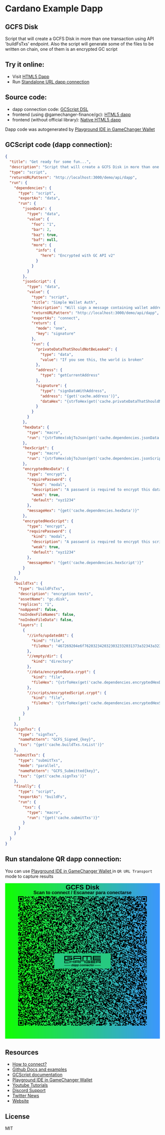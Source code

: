 
# Cardano Example Dapp

## **GCFS Disk**

Script that will create a GCFS Disk in more than one transaction using API 'buildFsTxs' endpoint. Also the script will generate some of the files to be written on chain, one of them is an encrypted GC script


## Try it online: 

-  Visit [HTML5 Dapp](https://gamechangerfinance.github.io/gamechanger.wallet/examples/GCFS%20Disk.html)
-  Run [Standalone URL dapp connection](https://beta-wallet.gamechanger.finance/api/2/run/1-H4sIAAAAAAAAA7VW34_aOBD-V6y80EqIsMDt6njj2m67p1W1Knvah6qqTDwhLo6d2s5CivjfO5M4IQvd9qE9pJBkPJ5f3zee7CMvvYJoHr0FzyxwUbHUWOZMDiwt9Wg0ioaRAJdYWXhpNGou62fmM-7ZVirFEtzngXH29tX1kr2WbsOkZrmxQEqaGY0PlmvHEzLBSif1mi3ubthgVUolrt39zg0YaFEYqf2ILZQzuBVY47bxsgYNlvzUsZm0VkilAse8YStgWyu9B3LHkoxLPawdN4o5k45hKKATWxUeBMYarGN-viqoBN27BV9a_d-H2zuOFi0lnXlfzONYmYSrzDg_n47H41hAbmJeyFjwoqCNJerusV4FJoO-JDh6P7UPu8JYv8C1SHDPjxu_OKNfk-S4KSg8clUCiVNjUHqBohW30XxC92_R3NsS6DGN5rpUahhR-Ulf6tTQPQN6j950BdhKn1EVCIfHSXTA37AOoMH3JyGcptNSaCnzQgF74EohmRalz86480BIOrnWyJYcnONrYInRHuEiTmybrVwIi4vDwJSnUkKbLPwOTj0A0LuG5Ig6JZgbQfkgfVC8gYqSRY8c1yE6dGgVVj4iIQmwe2yGZWZKJd4b_w_cAt-AeLaE0U3KKlMyB9QhEhMlLm-NVYJ4urJmA5ochZR7htbgX5XWgvaLsIZqx-B66KCMIntAmFvVnsFoj5ZeDBKeZDAK0sHLAwGGm97BjlSct_cGn1_0dH-V9OAlWmnIlMHuhMw5T6xp6d6zb1Zf7s2_yL2-p34XjdrOQPNkvzZ-RtTfM9-Y6xx0R8W7szTCUs2Zr6W0cMedQ_hqxDdSC4rFCK7O-L9gRVAloMNuQZQONms-sECXLVa0bW0BKS8VZhvtqm8Xk-mMYgwtFOB6LrmAw-A8r7MK_u-ZdYfGn8utxa2mHZ6BNFJwoPSyOk6Zs7BDcDSWPDhf94hz4N_zvG63ZCRwntX1KJRMuAuHrzaLgsKI5ilXDkhwg0HtrnEg0V73o4WGRkGueAUW1T7uozimUzouC8QdxML3ik0DDt3RranE7PJqcvn3ZDyDy_TqcjKeYrnqf7qm-HQxvZpyktb_F6h5NRN_zSYCNaZ4jam4cQx54atYSNtzhm94FBpbNSrEwrijCwU_atjxk_B-eGY8Qey0rwah3-K4wcUdXTbI_mmnXZ8TYT6F4_MpYVoJoodYHqcLfeB8XuIiiM97HAx0Xvrd6XHaMnDkd7fS-dB3rlzl0p_46WTDdugU3NK4U8_4rjdgHs97D7EHr6nUaK76xVdIaJDjh4h_EubJudp31iYQ2u9w-A5tAeokUgoAAA)

## Source code:

- dapp connection code: [GCScript DSL](GCFS%20Disk.gcscript)
- frontend (using @gamechanger-finance/gc): [HTML5 dapp](GCFS%20Disk.html)
- frontend (without official library): [Native HTML5 dapp](GCFS%20Disk_nolib.html)

Dapp code was autogenerated by [Playground IDE in GameChanger Wallet ](https://beta-wallet.gamechanger.finance/playground)

## GCScript code (dapp connection):
```json
{
  "title": "Get ready for some fun...",
  "description": "Script that will create a GCFS Disk in more than one transaction using API 'buildFsTxs' endpoint. Also the script will generate some of the files to be written on chain, one of them is an encrypted GC script",
  "type": "script",
  "returnURLPattern": "http://localhost:3000/demo/api/dapp",
  "run": {
    "dependencies": {
      "type": "script",
      "exportAs": "data",
      "run": {
        "jsonData": {
          "type": "data",
          "value": {
            "foo": "1",
            "bar": 2,
            "baz": true,
            "baf": null,
            "more": {
              "info": {
                "here": "Encrypted with GC API v2"
              }
            }
          }
        },
        "jsonScript": {
          "type": "data",
          "value": {
            "type": "script",
            "title": "Simple Wallet Auth",
            "description": "Will sign a message containing wallet address, using wallet address to sign",
            "returnURLPattern": "http://localhost:3000/demo/api/dapp",
            "exportAs": "connect",
            "return": {
              "mode": "one",
              "key": "signature"
            },
            "run": {
              "privateDataThatShouldNotBeLeaked": {
                "type": "data",
                "value": "If you see this, the world is broken"
              },
              "address": {
                "type": "getCurrentAddress"
              },
              "signature": {
                "type": "signDataWithAddress",
                "address": "{get('cache.address')}",
                "dataHex": "{strToHex(get('cache.privateDataThatShouldNotBeLeaked'))}"
              }
            }
          }
        },
        "hexData": {
          "type": "macro",
          "run": "{strToHex(objToJson(get('cache.dependencies.jsonData')))}"
        },
        "hexScript": {
          "type": "macro",
          "run": "{strToHex(objToJson(get('cache.dependencies.jsonScript')))}"
        },
        "encryptedHexData": {
          "type": "encrypt",
          "requirePassword": {
            "kind": "modal",
            "description": "A password is required to encrypt this data",
            "weak": true,
            "default": "xyz1234"
          },
          "messageHex": "{get('cache.dependencies.hexData')}"
        },
        "encryptedHexScript": {
          "type": "encrypt",
          "requirePassword": {
            "kind": "modal",
            "description": "A password is required to encrypt this script",
            "weak": true,
            "default": "xyz1234"
          },
          "messageHex": "{get('cache.dependencies.hexScript')}"
        }
      }
    },
    "buildTxs": {
      "type": "buildFsTxs",
      "description": "encryption tests",
      "assetName": "gc.disk",
      "replicas": "1",
      "noAppend": false,
      "noIndexFileNames": false,
      "noIndexFileData": false,
      "layers": [
        {
          "//info/updatedAt": {
            "kind": "file",
            "fileHex": "467269204e6f7620323420323032332031373a32343a323120474d542d30333030"
          },
          "//empty/dir": {
            "kind": "directory"
          },
          "//data/encryptedData.crypt": {
            "kind": "file",
            "fileHex": "{strToHex(get('cache.dependencies.encryptedHexData'))}"
          },
          "//scripts/encryptedScript.crypt": {
            "kind": "file",
            "fileHex": "{strToHex(get('cache.dependencies.encryptedHexScript'))}"
          }
        }
      ]
    },
    "signTxs": {
      "type": "signTxs",
      "namePattern": "GCFS_Signed_{key}",
      "txs": "{get('cache.buildTxs.txList')}"
    },
    "submitTxs": {
      "type": "submitTxs",
      "mode": "parallel",
      "namePattern": "GCFS_Submitted{key}",
      "txs": "{get('cache.signTxs')}"
    },
    "finally": {
      "type": "script",
      "exportAs": "buildFs",
      "run": {
        "txs": {
          "type": "macro",
          "run": "{get('cache.submitTxs')}"
        }
      }
    }
  }
}
```

## Run standalone QR dapp connection: 

You can use [Playground IDE in GameChanger Wallet ](https://beta-wallet.gamechanger.finance/playground) in `QR URL Transport` mode to capture results

[![This GCScript/URL is too large! make it shorter uploading parts to GCFS. Unable to generate QR code](GCFS%20Disk.png)](https://gamechangerfinance.github.io/gamechanger.wallet/examples/GCFS%20Disk.png)

## Resources
- [How to connect?](https://www.npmjs.com/package/@gamechanger-finance/gc)
- [Github Docs and examples](https://github.com/GameChangerFinance/gamechanger.wallet/)
- [GCScript documentation](https://beta-wallet.gamechanger.finance/doc/api/v2/api.html)
- [Playground IDE in GameChanger Wallet ](https://beta-wallet.gamechanger.finance/playground)
- [Youtube Tutorials](https://www.youtube.com/@gamechanger.finance)
- [Discord Support](https://discord.gg/vpbfyRaDKG)
- [Twitter News](https://twitter.com/GameChangerOk)
- [Website](https://gamechanger.finance)

## License
MIT 
    
